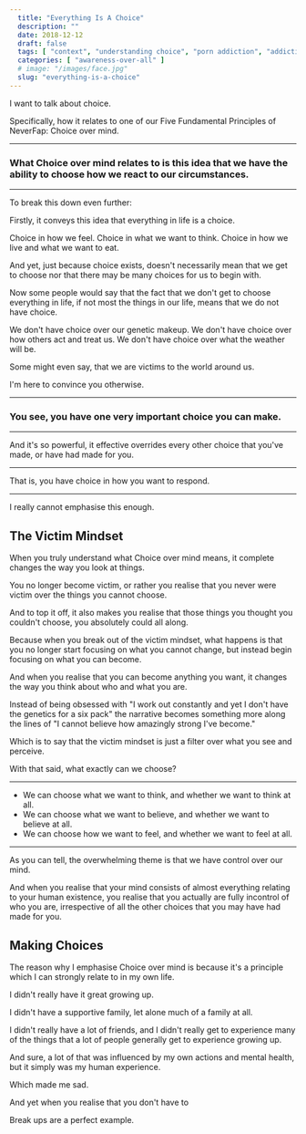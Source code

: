 ```yaml
---
  title: "Everything Is A Choice"
  description: ""
  date: 2018-12-12
  draft: false
  tags: [ "context", "understanding choice", "porn addiction", "addiction", "awareness", "nofap", "neverfap", "neverfap deluxe" ]
  categories: [ "awareness-over-all" ]
  # image: "/images/face.jpg"
  slug: "everything-is-a-choice"
---
```


I want to talk about choice.

Specifically, how it relates to one of our Five Fundamental Principles of NeverFap: Choice over mind.

<hr />

### What Choice over mind relates to is this idea that we have the ability to choose how we react to our circumstances. 

<hr />

To break this down even further: 

Firstly, it conveys this idea that everything in life is a choice.

Choice in how we feel. Choice in what we want to think. Choice in how we live and what we want to eat.

And yet, just because choice exists, doesn't necessarily mean that we get to choose nor that there may be many choices for us to begin with.

Now some people would say that the fact that we don't get to choose everything in life, if not most the things in our life, means that we do not have choice. 

We don't have choice over our genetic makeup. We don't have choice over how others act and treat us. We don't have choice over what the weather will be.

Some might even say, that we are victims to the world around us. 

I'm here to convince you otherwise.

<hr />

### You see, you have one very important choice you can make.

<hr />

And it's so powerful, it effective overrides every other choice that you've made, or have had made for you. 

<hr />

That is, you have choice in how you want to respond.

<hr />

I really cannot emphasise this enough. 

## The Victim Mindset

When you truly understand what Choice over mind means, it complete changes the way you look at things. 

You no longer become victim, or rather you realise that you never were victim over the things you cannot choose.

And to top it off, it also makes you realise that those things you thought you couldn't choose, you absolutely could all along.

Because when you break out of the victim mindset, what happens is that you no longer start focusing on what you cannot change, but instead begin focusing on what you can become.

And when you realise that you can become anything you want, it changes the way you think about who and what you are. 

Instead of being obsessed with "I work out constantly and yet I don't have the genetics for a six pack" the narrative becomes something more along the lines of "I cannot believe how amazingly strong I've become."

Which is to say that the victim mindset is just a filter over what you see and perceive. 

With that said, what exactly can we choose?

<hr />

- We can choose what we want to think, and whether we want to think at all. 
- We can choose what we want to believe, and whether we want to believe at all. 
- We can choose how we want to feel, and whether we want to feel at all.

<hr />

As you can tell, the overwhelming theme is that we have control over our mind.

And when you realise that your mind consists of almost everything relating to your human existence, you realise that you actually are fully incontrol of who you are, irrespective of all the other choices that you may have had made for you.

## Making Choices

The reason why I emphasise Choice over mind is because it's a principle which I can strongly relate to in my own life. 

I didn't really have it great growing up.

I didn't have a supportive family, let alone much of a family at all. 

I didn't really have a lot of friends, and I didn't really get to experience many of the things that a lot of people generally get to experience growing up. 

And sure, a lot of that was influenced by my own actions and mental health, but it simply was my human experience.

Which made me sad.

And yet when you realise that you don't have to 


Break ups are a perfect example. 




